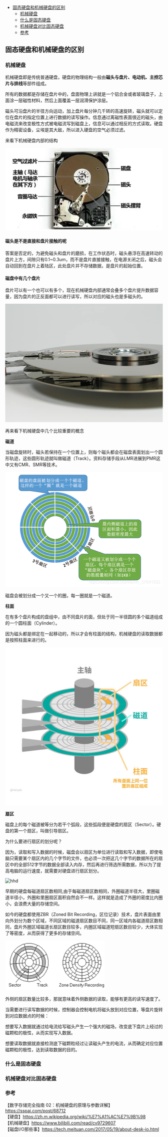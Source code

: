 <!-- START doctoc generated TOC please keep comment here to allow auto update -->
<!-- DON'T EDIT THIS SECTION, INSTEAD RE-RUN doctoc TO UPDATE -->

- [固态硬盘和机械硬盘的区别](#%E5%9B%BA%E6%80%81%E7%A1%AC%E7%9B%98%E5%92%8C%E6%9C%BA%E6%A2%B0%E7%A1%AC%E7%9B%98%E7%9A%84%E5%8C%BA%E5%88%AB)
  - [机械硬盘](#%E6%9C%BA%E6%A2%B0%E7%A1%AC%E7%9B%98)
  - [什么是固态硬盘](#%E4%BB%80%E4%B9%88%E6%98%AF%E5%9B%BA%E6%80%81%E7%A1%AC%E7%9B%98)
  - [机械硬盘对比固态硬盘](#%E6%9C%BA%E6%A2%B0%E7%A1%AC%E7%9B%98%E5%AF%B9%E6%AF%94%E5%9B%BA%E6%80%81%E7%A1%AC%E7%9B%98)
  - [参考](#%E5%8F%82%E8%80%83)

<!-- END doctoc generated TOC please keep comment here to allow auto update -->

## 固态硬盘和机械硬盘的区别

### 机械硬盘

机械硬盘即是传统普通硬盘，硬盘的物理结构一般由**磁头与盘片、电动机、主控芯片与排线**等部件组成。  

所有的数据都是存储在盘片中的，盘面物理上讲就是一个铝合金或者玻璃盘子，上面涂一层磁性材料，然后上面覆盖一层润滑保护涂层。   

磁头可沿盘片的半径方向运动，加上盘片每分钟几千转的高速旋转，磁头就可以定位在盘片的指定位置上进行数据的读写操作。信息通过离磁性表面很近的磁头，由电磁流来改变极性方式被电磁流写到磁盘上，信息可以通过相反的方式读取。硬盘作为精密设备，尘埃是其大敌，所以进入硬盘的空气必须过滤。     

来看下机械硬盘内部的结构  

<img src="/img/linux/hhd-1.webp"  alt="hhd" />    

#### 磁头是不是直接和盘片接触的呢

答案是否定的，为避免磁头和盘片的磨损，在工作状态时，磁头悬浮在高速转动的盘片上方，间隙只有0.1~0.3um，而不是盘片直接接触，在电源关闭之后，磁头会自动回到在盘片上着陆区，此处盘片并不存储数据，是盘片的起始位置。    

#### 磁盘中有几个盘片

盘片可以有一个也可以有多个，现在机械硬盘内部通常会叠多个盘片提升数据容量，因为盘片的正反面都可以进行读写，所以对应的磁头也是多磁头的。  

<img src="/img/linux/hhd-4.jpeg"  alt="hhd" />    

再来看下机械硬盘中几个比较重要的概念  

**磁道**

当磁盘旋转时，磁头若保持在一个位置上，则每个磁头都会在磁盘表面划出一个圆形轨迹，这些圆形轨迹就叫做磁道（Track）。资料存储手段从LMR进展到PMR这中又有CMR、SMR等技术。  

<img src="/img/linux/hhd-8.png"  alt="hhd" />    

磁盘会被划分成一个又一个的圈，每一圈就是一个磁道。   

**柱面**

在有多个盘片构成的盘组中，由不同盘片的面，但处于同一半径圆的多个磁道组成的一个圆柱面（Cylinder）。    

因为磁头都是绑定在一起移动的，所以才会有柱面的结构，机械硬盘的读取数据都是按照柱面来进行的。    

<img src="/img/linux/hhd-9.jpeg"  alt="hhd" />

**扇区**

磁盘上的每个磁道被等分为若干个弧段，这些弧段便是硬盘的扇区（Sector）。硬盘的第一个扇区，叫做引导扇区。    

为什么要进行扇区的划分呢？  

因为，读取和写入数据的时候，磁盘会以扇区为单位进行读取和写入数据，即使电脑只需要某个扇区内的几个字节的文件，也必须一次把这几个字节的数据所在的扇区中的全部512字节的数据全部读入内存，然后再进行筛选所需数据，所以为了提高电脑的运行速度，就需要对硬盘进行扇区划分。  

<img src="/img/linux/hhd-6.jpeg"  alt="hhd" />    

早期的硬盘每磁道扇区数相同,由于每磁道扇区数相同，外圈磁道半径大，里圈磁道半径小，外圈和里圈扇区面积自然会不一样。这样就是造成了外圈的密度比内圈小，会浪费大量的存储空间。  

如今的硬盘都使用ZBR（Zoned Bit Recording，区位记录）技术，盘片表面由里向外划分为数个区域，不同区域的磁道扇区数目不同，同一区域内各磁道扇区数相同，盘片外圈区域磁道长扇区数目较多，内圈区域磁道短扇区数目较少，大体实现了等密度，从而获得了更多的存储空间。  

<img src="/img/linux/hhd-7.png"  alt="hhd" />  

外侧的扇区数量比较多，那就意味着外侧数据的读取，能够有更高的读写速度了。  

当需要进行读写数据的时候，控制器会控制电机将磁头放到对应位置，等盘片旋转到对应数据点的时候：  

想要写入数据就通过给电流给写磁头产生一个强大的磁场，改变底下盘片上经过的磁颗粒的极性，从而实现写入数据。  

想要读取数据就直接检测底下磁颗粒经过让读磁头产生的电流，从而确定对应位置磁颗粒的极性，达到读取数据的目的。  

### 什么是固态硬盘

### 机械硬盘对比固态硬盘


### 参考

【数字存储完全指南 02：机械硬盘的原理与参数详解】https://sspai.com/post/68712    
【硬盘】https://zh.m.wikipedia.org/wiki/%E7%A1%AC%E7%9B%98  
【机械硬盘】https://www.bilibili.com/read/cv9729607  
【磁盘I/O那些事】https://tech.meituan.com/2017/05/19/about-desk-io.html  